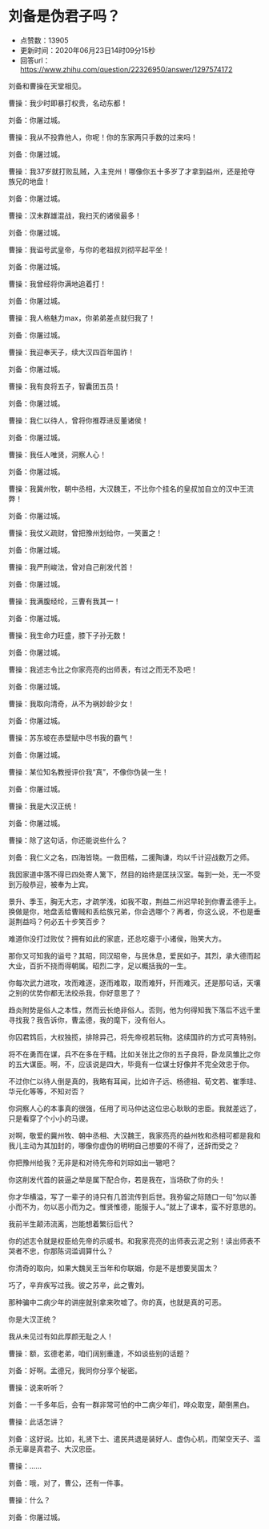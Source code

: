 # 刘备是伪君子吗？
- 点赞数：13905
- 更新时间：2020年06月23日14时09分15秒
- 回答url：https://www.zhihu.com/question/22326950/answer/1297574172
<body>
 <p data-pid="inJaRBCo">刘备和曹操在天堂相见。</p>
 <p data-pid="HgUepN7j">曹操：我少时即暴打权贵，名动东都！</p>
 <p data-pid="f9Jl_yyz">刘备：你屠过城。</p>
 <p data-pid="mfz2t0Vs">曹操：我从不投靠他人，你呢！你的东家两只手数的过来吗！</p>
 <p data-pid="LxEnJ5UF">刘备：你屠过城。</p>
 <p data-pid="HQa7_Pi8">曹操：我37岁就打败乱贼，入主兖州！哪像你五十多岁了才拿到益州，还是抢夺族兄的地盘！</p>
 <p data-pid="JLPgH9-I">刘备：你屠过城。</p>
 <p data-pid="cgSvKO09">曹操：汉末群雄混战，我扫灭的诸侯最多！</p>
 <p data-pid="KIT-duOz">刘备：你屠过城。</p>
 <p data-pid="V8TXOkUE">曹操：我谥号武皇帝，与你的老祖叔刘彻平起平坐！</p>
 <p data-pid="1B1OfI5t">刘备：你屠过城。</p>
 <p data-pid="hK1erMzT">曹操：我曾经将你满地追着打！</p>
 <p data-pid="U_MdxCS1">刘备：你屠过城。</p>
 <p data-pid="_pzGe069">曹操：我人格魅力max，你弟弟差点就归我了！</p>
 <p data-pid="J2RiiQ3R">刘备：你屠过城。</p>
 <p data-pid="8uFMB0VA">曹操：我迎奉天子，续大汉四百年国祚！</p>
 <p data-pid="iKLcL_eo">刘备：你屠过城。</p>
 <p data-pid="C9i-tCZG">曹操：我有良将五子，智囊团五员！</p>
 <p data-pid="hx9EWOUK">刘备：你屠过城。</p>
 <p data-pid="X6xiQgMK">曹操：我仁以待人，曾将你推荐进反董诸侯！</p>
 <p data-pid="bPZVUthe">刘备：你屠过城。</p>
 <p data-pid="NFTtw_q5">曹操：我任人唯贤，洞察人心！</p>
 <p data-pid="SJPW_hVw">刘备：你屠过城。</p>
 <p data-pid="BLs56ClJ">曹操：我冀州牧，朝中丞相，大汉魏王，不比你个挂名的皇叔加自立的汉中王流弊！</p>
 <p data-pid="CBIvPIy0">刘备：你屠过城。</p>
 <p data-pid="UgMkxhvd">曹操：我仗义疏财，曾把豫州划给你，一笑置之！</p>
 <p data-pid="YePV9sIC">刘备：你屠过城。</p>
 <p data-pid="8oHbXCN6">曹操：我严刑峻法，曾对自己削发代首！</p>
 <p data-pid="dm1tBHXA">刘备：你屠过城。</p>
 <p data-pid="qAKHW2H2">曹操：我满腹经纶，三曹有我其一！</p>
 <p data-pid="Bj5YShdE">刘备：你屠过城。</p>
 <p data-pid="SOmneY-U">曹操：我生命力旺盛，膝下子孙无数！</p>
 <p data-pid="KEQd7dVO">刘备：你屠过城。</p>
 <p data-pid="r19ZBSzP">曹操：我述志令比之你家亮亮的出师表，有过之而无不及吧！</p>
 <p data-pid="3f8yI7mA">刘备：你屠过城。</p>
 <p data-pid="dOMRWE_8">曹操：我取向清奇，从不为祸妙龄少女！</p>
 <p data-pid="KMWK2Tgb">刘备：你屠过城。</p>
 <p data-pid="OAcmFPmv">曹操：苏东坡在赤壁赋中尽书我的霸气！</p>
 <p data-pid="GILQTDjX">刘备：你屠过城。</p>
 <p data-pid="REEL6BuU">曹操：某位知名教授评价我“真”，不像你伪装一生！</p>
 <p data-pid="CxJvb9vP">刘备：你屠过城。</p>
 <p data-pid="l-Nsm9WD">曹操：我是大汉正统！</p>
 <p data-pid="Y99-g4yS">刘备：你屠过城。</p>
 <p data-pid="3X5U6SXj">曹操：除了这句话，你还能说些什么？</p>
 <p data-pid="kv9mEzFo">刘备：我仁义之名，四海皆晓。一救田楷，二援陶谦，均以千计迎战数万之师。</p>
 <p data-pid="i9ha8ZyK">我因家道中落不得已四处寄人篱下，然目的始终是匡扶汉室。每到一处，无一不受到万般恭迎，被奉为上宾。</p>
 <p data-pid="9TC15Y8J">景升、季玉，胸无大志，才疏学浅，如我不取，荆益二州迟早轮到你曹孟德手上。换做是你，地盘丢给曹贼和丢给族兄弟，你会选哪个？再者，你这么说，不也是垂涎荆益吗？何必五十步笑百步？</p>
 <p data-pid="MQc6Ua6O">难道你没打过败仗？拥有如此的家底，还总吃瘪于小诸侯，贻笑大方。</p>
 <p data-pid="EeqA01Uh">那你又可知我的谥号？其昭，同汉昭帝，与民休息，爱民如子。其烈，承大德而起大业，百折不挠而得朝属。昭烈二字，足以概括我的一生。</p>
 <p data-pid="6NqJE5wZ">你每次武力进攻，攻而难逐，逐而难取，取而难歼，歼而难灭。还是那句话，天壤之别的优势你都无法绞杀我，你好意思了？</p>
 <p data-pid="_LnLd9Pg">趋炎附势是俗人之本性，然而云长绝非俗人。否则，他为何得知我下落后不远千里寻找我？我告诉你，曹孟德，我的麾下，没有俗人。</p>
 <p data-pid="xdU_cOJ1">你囚君鸩后，大权独揽，排除异己，将先帝视若玩物。这续国祚的方式可真特别。</p>
 <p data-pid="6PRJB0ap">将不在勇而在谋，兵不在多在于精。比如关张比之你的五子良将，卧龙凤雏比之你的五大谋臣。啊，不，应该说是四大，毕竟有一位谋士好像并不完全效忠于你。</p>
 <p data-pid="Hs0sT4Um">不过你仁以待人倒是真的，我略有耳闻，比如许子远、杨德祖、荀文若、崔季珪、华元化等等，不知对否？</p>
 <p data-pid="gxEBRGmt">你洞察人心的本事真的很强，任用了司马仲达这位忠心耿耿的忠臣。我就差远了，只是看穿了个小小的马谡。</p>
 <p data-pid="WfEhqv_2">对啊，敬爱的冀州牧、朝中丞相、大汉魏王，我家亮亮的益州牧和丞相可都是我和我儿主动为其加封的，哪像你虚伪的明明自己想要的不得了，还辞而受之？</p>
 <p data-pid="y1YpmNO5">你把豫州给我？无非是和对待先帝和刘琮如出一辙吧？</p>
 <p data-pid="iN0U9M6B">你这削发代首的装逼之举是属下配合你，若是我在，当场砍了你的头！</p>
 <p data-pid="hjMsrMFA">你才华横溢，写了一辈子的诗只有几首流传到后世。我弥留之际随口一句“勿以善小而不为，勿以恶小而为之。惟贤惟德，能服于人。”就上了课本，蛮不好意思的。</p>
 <p data-pid="yoPNYtKy">我前半生颠沛流离，岂能想着繁衍后代？</p>
 <p data-pid="b6j6LLO8">你的述志令就是权臣给先帝的示威书。和我家亮亮的出师表云泥之别！读出师表不哭者不忠，你那陈词滥调算什么？</p>
 <p data-pid="HUxvj8hm">你清奇的取向，如果大魏吴王当年和你联姻，你是不是想要吴国太？</p>
 <p data-pid="vnUQJFHx">巧了，辛弃疾写过我。彼之苏辛，此之曹刘。</p>
 <p data-pid="Pw81Tleu">那种骗中二病少年的讲座就别拿来吹嘘了。你的真，也就是真的可恶。</p>
 <p data-pid="z1OwMdgb">你是大汉正统？</p>
 <p data-pid="OYzGZSF5">我从未见过有如此厚颜无耻之人！</p>
 <p data-pid="bVWQdMQv">曹操：额，玄德老弟，咱们阔别重逢，不如谈些别的话题？</p>
 <p data-pid="YKc9N39Y">刘备：好啊。孟德兄，我同你分享个秘密。</p>
 <p data-pid="VEpm5Qqu">曹操：说来听听？</p>
 <p data-pid="OowI35ab">刘备：一千多年后，会有一群非常可怕的中二病少年们，哗众取宠，颠倒黑白。</p>
 <p data-pid="tSDoa32s">曹操：此话怎讲？</p>
 <p data-pid="3BI8cekH">刘备：这好说。比如，礼贤下士、遣民共退是装好人、虚伪心机，而架空天子、滥杀无辜是真君子、大汉忠臣。</p>
 <p data-pid="PwmKgE_9">曹操：......</p>
 <p data-pid="JMCLzvb1">刘备：哦，对了，曹公，还有一件事。</p>
 <p data-pid="sia7lHqY">曹操：什么？</p>
 <p data-pid="4gWc7uxK">刘备：你屠过城。</p>
</body>